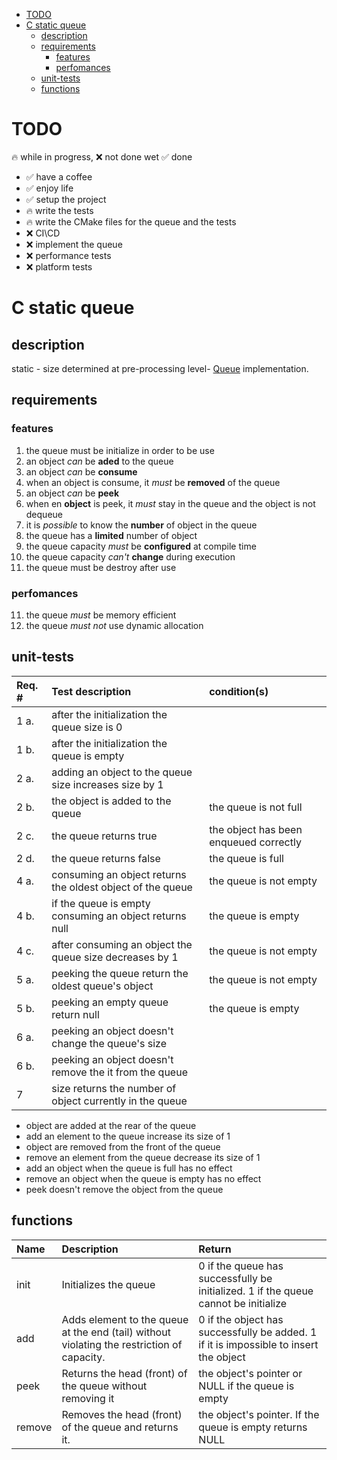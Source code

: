 - [TODO](#todo)
- [C static queue](#c-static-queue)
  - [description](#description)
  - [requirements](#requirements)
    - [features](#features)
    - [perfomances](#perfomances)
  - [unit-tests](#unit-tests)
  - [functions](#functions)

# TODO

🔥 while in progress, ❌ not done wet ✅ done

- ✅ have a coffee
- ✅ enjoy life
- ✅  setup the project
- 🔥 write the tests
- 🔥 write the CMake files for the queue and the tests
- ❌ CI\CD
- ❌ implement the queue
- ❌ performance tests
- ❌ platform tests

# C static queue

## description

static - size determined at pre-processing level- [Queue](https://en.wikipedia.org/wiki/Queue_(abstract_data_type)) implementation.

## requirements

### features
1. the queue must be initialize in order to be use
2. an object *can* be **aded** to the queue
3. an object *can* be **consume**
4. when an object is consume, it *must* be **removed** of the queue
5. an object *can* be **peek**
6. when en **object** is peek, it *must* stay in the queue and the object is not dequeue
7.  it is *possible* to know the **number** of object in the queue 
8.  the queue has a **limited** number of object
9.  the queue capacity *must* be **configured** at compile time
10. the queue capacity *can't* **change** during execution
11. the queue must be destroy after use
### perfomances
11. the queue *must* be memory efficient
12. the queue *must not* use dynamic allocation

## unit-tests
| Req. # | Test description | condition(s) |
|:-------|:-----------------|:-------------|
| 1 a. | after the initialization the queue size is 0 |
| 1 b. | after the initialization the queue is empty |
| 2 a. | adding an object to the queue size increases size by 1 |
| 2 b. | the object is added to the queue | the queue is not full
| 2 c. | the queue returns true | the object has been enqueued correctly
| 2 d. | the queue returns false | the queue is full
| 4 a. | consuming an object returns the oldest object of the queue | the queue is not empty |
| 4 b. | if the queue is empty consuming an object returns null | the queue is empty |
| 4 c. | after consuming an object the queue size decreases by 1 | the queue is not empty |
| 5 a. | peeking the queue return the oldest queue's object | the queue is not empty |
| 5 b. | peeking an empty queue return null | the queue is empty |
| 6 a. | peeking an object doesn't change the queue's size |
| 6 b. | peeking an object doesn't remove the it from the queue |
| 7    | size returns the number of object currently in the queue |



- object are added at the rear of the queue
- add an element to the queue increase its size of 1
- object are removed from the front of the queue
- remove an element from the queue decrease its size of 1
- add an object when the queue is full has no effect
- remove an object when the queue is empty has no effect
- peek doesn't remove the object from the queue

## functions

| Name | Description | Return |
|:-----|:------------|:-------|
| init | Initializes the queue | 0 if the queue has successfully be initialized. 1 if the queue cannot be initialize|
| add | Adds element to the queue at the end (tail) without violating the restriction of capacity. | 0 if the object has successfully be added. 1 if it is impossible to insert the object
| peek | Returns the head (front) of the queue without removing it | the object's pointer or NULL if the queue is empty |
| remove | Removes the head (front) of the queue and returns it.| the object's pointer. If the queue is empty returns NULL |
